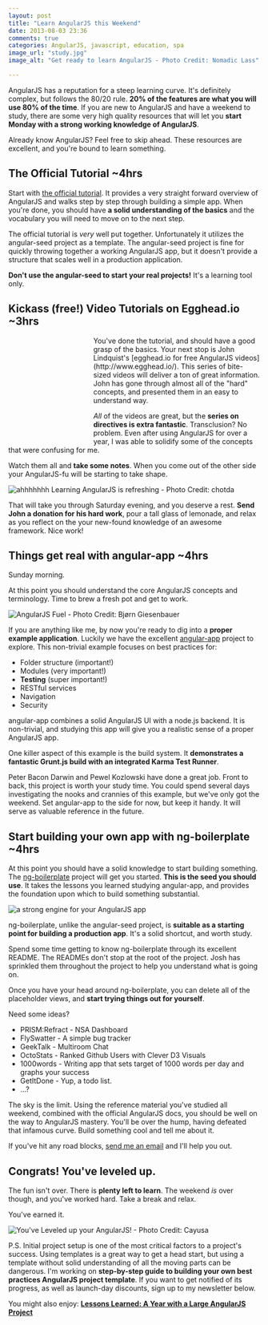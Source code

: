 ```yaml
---
layout: post
title: "Learn AngularJS this Weekend"
date: 2013-08-03 23:36
comments: true
categories: AngularJS, javascript, education, spa
image_url: "study.jpg"
image_alt: "Get ready to learn AngularJS - Photo Credit: Nomadic Lass"

---
```


AngularJS has a reputation for a steep learning curve. It's definitely complex, but follows the 80/20 rule. **20% of the features are what you will use 80% of the time**. If you are new to AngularJS and have a weekend to study, there are some very high quality resources that will let you **start Monday with a strong working knowledge of AngularJS**.

Already know AngularJS? Feel free to skip ahead. These resources are excellent, and you're bound to learn something.

## The Official Tutorial ~4hrs

Start with [the official tutorial](http://docs.angularjs.org/tutorial). It provides a very straight forward overview of AngularJS and walks step by step through building a simple app. When you're done, you should have **a solid understanding of the basics** and the vocabulary you will need to move on to the next step.

The official tutorial is *very* well put together. Unfortunately it utilizes the angular-seed project as a template. The angular-seed project is fine for quickly throwing together a working AngularJS app, but it doesn't provide a structure that scales well in a production application. 

**Don't use the angular-seed to start your real projects!** It's a learning tool only.

## Kickass (**free!**) Video Tutorials on Egghead.io ~3hrs 

<div style="float: left; padding:10px;"><a class="nofancybox" href="http://egghead.io"><div style=" height: 191px; width: 150px; background-image: url(/images/egghead_logo.png);"></div></a></div>You've done the tutorial, and should have a good grasp of the basics. Your next stop is John Lindquist's [egghead.io for free AngularJS videos](http://www.egghead.io/). This series of bite-sized videos will deliver a ton of great information. John has gone through almost all of the "hard" concepts, and presented them in an easy to understand way. 

*All* of the videos are great, but the **series on directives is extra fantastic**. Transclusion? No problem. Even after using AngularJS for over a year, I was able to solidify some of the concepts that were confusing for me. 

Watch them all and **take some notes**. When you come out of the other side your AngularJS-fu will be starting to take shape.

![ahhhhhhh Learning AngularJS is refreshing - Photo Credit: chotda](/images/lemonade.jpg)

That will take you through Saturday evening, and you deserve a rest. **Send John a donation for his hard work**, pour a tall glass of lemonade, and relax as you reflect on the your new-found knowledge of an awesome framework. Nice work!

## Things get real with angular-app ~4hrs

Sunday morning. 

At this point you should understand the core AngularJS concepts and terminology. Time to brew a fresh pot and get to work.

![AngularJS Fuel - Photo Credit: Bjørn Giesenbauer](/images/french_press.jpg)

If you are anything like me, by now you're ready to dig into a **proper example application**. Luckily we have the excellent [angular-app](https://github.com/angular-app/angular-app) project to explore. This non-trivial example focuses on best practices for:

* Folder structure (important!)
* Modules (very important!)
* **Testing** (super important!)
* RESTful services
* Navigation
* Security

angular-app combines a solid AngularJS UI with a node.js backend. It is non-trivial, and studying this app will give you a realistic sense of a proper AngularJS app.

One killer aspect of this example is the build system. It **demonstrates a fantastic Grunt.js build with an integrated Karma Test Runner**.

Peter Bacon Darwin and Pewel Kozlowski have done a great job. Front to back, this project is worth your study time. You could spend several days investigating the nooks and crannies of this example, but we've only got the weekend. Set angular-app to the side for now, but keep it handy. It will serve as valuable reference in the future.

## Start building your own app with ng-boilerplate ~4hrs

At this point you should have a solid knowledge to start building something. The [ng-boilerplate](https://github.com/joshdmiller/ng-boilerplate) project will get you started. **This is the seed you should use**. It takes the lessons you learned studying angular-app, and provides the foundation upon which to build something substantial.

![a strong engine for your AngularJS app](/images/engine.jpg)

ng-boilerplate, unlike the angular-seed project, is **suitable as a starting point for building a production app**. It's a solid shortcut, and worth study.

Spend some time getting to know ng-boilerplate through its excellent README. The READMEs don't stop at the root of the project. Josh has sprinkled them throughout the project to help you understand what is going on.

Once you have your head around ng-boilerplate, you can delete all of the placeholder views, and **start trying things out for yourself**. 

Need some ideas?

* PRISM:Refract - NSA Dashboard
* FlySwatter - A simple bug tracker
* GeekTalk - Multiroom Chat
* OctoStats - Ranked Github Users with Clever D3 Visuals
* 1000words - Writing app that sets target of 1000 words per day and graphs your success
* GetItDone - Yup, a todo list.
* ...?

The sky is the limit. Using the reference material you've studied all weekend, combined with the official AngularJS docs, you should be well on the way to AngularJS mastery. You'll be over the hump, having defeated that infamous curve. Build something cool and tell me about it.

If you've hit any road blocks, [send me an email](https://mail.google.com/mail/?view=cm&fs=1&tf=1&to=joelhooks@gmail.com&su=Hello,%can%I%20get%20some%20help?) and I'll help you out.

## Congrats! You've leveled up.

The fun isn't over. There is **plenty left to learn**. The weekend *is* over though, and you've worked hard. Take a break and relax. 

You've earned it.

![You've Leveled up your AngularJS! - Photo Credit: Cayusa](/images/yellow_belt.jpg)

P.S. Initial project setup is one of the most critical factors to a project's success. Using templates is a great way to get a head start, but using a template without solid understanding of all the moving parts can be dangerous. I'm working on **step-by-step guide to building your own best practices AngularJS project template**. If you want to get notified of its progress, as well as launch-day discounts, sign up to my newsletter below. 

You might also enjoy: <a href="http://joelhooks.com/blog/2013/05/22/lessons-learned-kicking-off-an-angularjs-project/"><strong>Lessons Learned: A Year with a Large AngularJS Project</strong></a>




